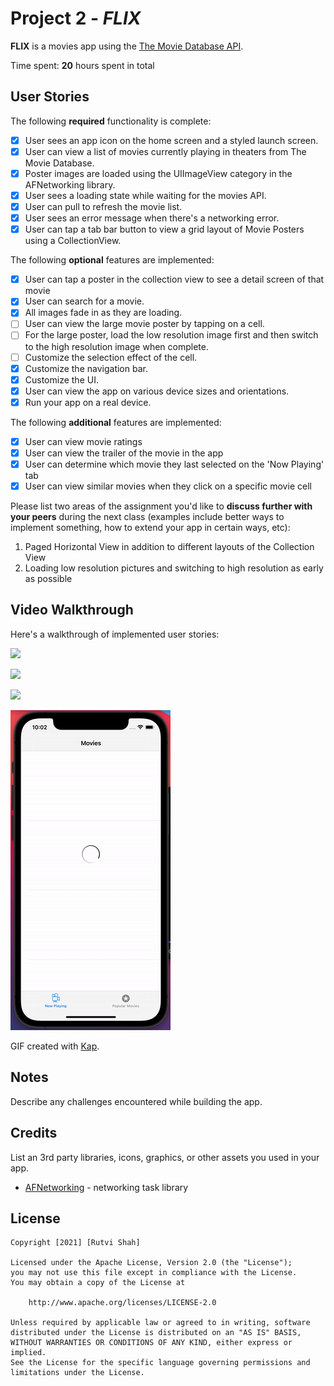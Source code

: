 # Project 2 - *FLIX*

**FLIX** is a movies app using the [The Movie Database API](http://docs.themoviedb.apiary.io/#).

Time spent: **20** hours spent in total

## User Stories

The following **required** functionality is complete:

- [x] User sees an app icon on the home screen and a styled launch screen.
- [x] User can view a list of movies currently playing in theaters from The Movie Database.
- [x] Poster images are loaded using the UIImageView category in the AFNetworking library.
- [x] User sees a loading state while waiting for the movies API.
- [x] User can pull to refresh the movie list.
- [x] User sees an error message when there's a networking error.
- [x] User can tap a tab bar button to view a grid layout of Movie Posters using a CollectionView.

The following **optional** features are implemented:

- [x] User can tap a poster in the collection view to see a detail screen of that movie
- [x] User can search for a movie.
- [x] All images fade in as they are loading.
- [ ] User can view the large movie poster by tapping on a cell.
- [ ] For the large poster, load the low resolution image first and then switch to the high resolution image when complete.
- [ ] Customize the selection effect of the cell.
- [x] Customize the navigation bar.
- [x] Customize the UI.
- [x] User can view the app on various device sizes and orientations.
- [x] Run your app on a real device.

The following **additional** features are implemented:

- [x] User can view movie ratings
- [x] User can view the trailer of the movie in the app
- [x] User can determine which movie they last selected on the 'Now Playing' tab
- [x] User can view similar movies when they click on a specific movie cell

Please list two areas of the assignment you'd like to **discuss further with your peers** during the next class (examples include better ways to implement something, how to extend your app in certain ways, etc):

1. Paged Horizontal View in addition to different layouts of the Collection View
2. Loading low resolution pictures and switching to high resolution as early as possible

## Video Walkthrough

Here's a walkthrough of implemented user stories:


![](Flix_one.gif)


![](Flix_Two.gif)


![](Flix_Three.gif)


![](Flix_FourA.gif)

GIF created with [Kap](https://getkap.co/).

## Notes

Describe any challenges encountered while building the app.

## Credits

List an 3rd party libraries, icons, graphics, or other assets you used in your app.

- [AFNetworking](https://github.com/AFNetworking/AFNetworking) - networking task library

## License

    Copyright [2021] [Rutvi Shah]

    Licensed under the Apache License, Version 2.0 (the "License");
    you may not use this file except in compliance with the License.
    You may obtain a copy of the License at

        http://www.apache.org/licenses/LICENSE-2.0

    Unless required by applicable law or agreed to in writing, software
    distributed under the License is distributed on an "AS IS" BASIS,
    WITHOUT WARRANTIES OR CONDITIONS OF ANY KIND, either express or implied.
    See the License for the specific language governing permissions and
    limitations under the License.
